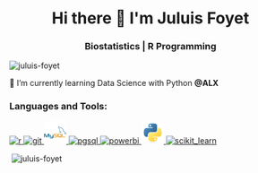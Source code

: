 <h1 align="center">Hi there 👋 I'm Juluis Foyet</h1>
<h3 align="center">Biostatistics | R Programming</h3>

<p align="left"> <img src="https://komarev.com/ghpvc/?username=juluis-foyet&label=Profile%20views&color=0e75b6&style=flat" alt="juluis-foyet" /> </p>

🌱 I’m currently learning Data Science with Python **@ALX**


<h3 align="left">Languages and Tools:</h3>
<p align="left"> 
  <a href="https://cran.r-project.org/" target="_blank"> <img src="https://cran.r-project.org/Rlogo.svg" alt="r" width="40" height="40"/> </a>
  <a href="https://git-scm.com/" target="_blank"> <img src="https://www.vectorlogo.zone/logos/git-scm/git-scm-icon.svg" alt="git" width="40" height="40"/> </a>
  <a href="https://www.mysql.com/" target="_blank"> <img src="https://raw.githubusercontent.com/devicons/devicon/master/icons/mysql/mysql-original-wordmark.svg" alt="mysql" width="40" height="40"/> </a>
  <a href="https://www.postgresql.org/" target="_blank"> <img src="https://www.postgresql.org/media/img/about/press/elephant.png" alt="pgsql" width="40" height="40"/> </a>
  <a href="https://app.powerbi.com/" target="_blank"> <img src="https://app.powerbi.com/13.0.25635.41/images/PowerBI_MasterLogo.svg" alt="powerbi" width="40" height="40"/> </a>
  <a href="https://www.python.org" target="_blank"> <img src="https://raw.githubusercontent.com/devicons/devicon/master/icons/python/python-original.svg" alt="python" width="40" height="40"/>
  <a href="https://scikit-learn.org/" target="_blank"> <img src="https://upload.wikimedia.org/wikipedia/commons/0/05/Scikit_learn_logo_small.svg" alt="scikit_learn" width="40" height="40"/> </a>
</p>

<p>&nbsp;<img align="center" src="https://github-readme-stats.vercel.app/api?username=juluis-foyet&show_icons=true&locale=en" alt="juluis-foyet" /></p>
